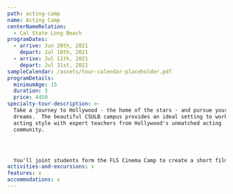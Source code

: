 ```yaml
---
path: acting-camp
name: Acting Camp
centerNameRelation:
  - Cal State Long Beach
programDates:
  - arrive: Jun 20th, 2021
    depart: Jul 10th, 2021
  - arrive: Jul 11th, 2021
    depart: Jul 31st, 2021
sampleCalendar: /assets/tour-calendar-placeholder.pdf
programDetails:
  minimumAge: 15
  duration: 3
  price: 4450
specialty-tour-description: >-
  Take a journey to Hollywood - the home of the stars - and pursue your acting
  dreams.  The beautiful CSULB campus provides an ideal setting to work on your
  acting style with expert teachers from Hollywood's unmatched acting
  community.  




  You'll joint students form the FLS Cinema Camp to create a short film.  Students must learn to act in front of a camera and hone skill in enunciation, character analysis, improvisation, and reacting to other characters in a scene.
activities-and-excursions: x
features: x
accommodations: x
---
```


